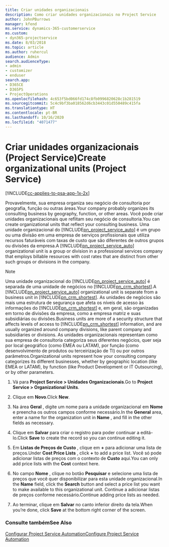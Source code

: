 ```yaml
---
title: Criar unidades organizacionais
description: Como criar unidades organizacionais no Project Service
author: JohnPBurrows
manager: kfend
ms.service: dynamics-365-customerservice
ms.custom:
- dyn365-projectservice
ms.date: 8/03/2018
ms.topic: article
ms.author: ruhercul
audience: Admin
search.audienceType:
- admin
- customizer
- enduser
search.app:
- D365CE
- D365PS
- ProjectOperations
ms.openlocfilehash: 4c653f5bd066fd174c8fb0996820628c1b281519
ms.sourcegitcommit: 5c4c9bf3ba018562d6cb3443c01d550489c415fa
ms.translationtype: HT
ms.contentlocale: pt-BR
ms.lasthandoff: 10/16/2020
ms.locfileid: "4071477"
---
```

# <a name="create-organizational-units-project-service"></a><span data-ttu-id="22b2c-103">Criar unidades organizacionais (Project Service)</span><span class="sxs-lookup"><span data-stu-id="22b2c-103">Create organizational units (Project Service)</span></span>

[!INCLUDE[cc-applies-to-psa-app-1x-2x](../includes/cc-applies-to-psa-app-1x-2x.md)]

<span data-ttu-id="22b2c-104">Provavelmente, sua empresa organiza seu negócio de consultoria por geografia, função ou outras áreas.</span><span class="sxs-lookup"><span data-stu-id="22b2c-104">Your company probably organizes its consulting business by geography, function, or other areas.</span></span> <span data-ttu-id="22b2c-105">Você pode criar unidades organizacionais que reflitam seu negócio de consultoria.</span><span class="sxs-lookup"><span data-stu-id="22b2c-105">You can create organizational units that reflect your consulting business.</span></span> <span data-ttu-id="22b2c-106">Uma unidade organizacional do [!INCLUDE[pn_project_service_auto](../includes/pn-project-service-auto.md)] é um grupo ou uma divisão em uma empresa de serviços profissionais que utiliza recursos faturáveis com taxas de custo que são diferentes de outros grupos ou divisões da empresa.</span><span class="sxs-lookup"><span data-stu-id="22b2c-106">A [!INCLUDE[pn_project_service_auto](../includes/pn-project-service-auto.md)] organizational unit is a group or division in a professional services company that employs billable resources with cost rates that are distinct from other such groups or divisions in the company.</span></span>  
  
> [!NOTE]
>  <span data-ttu-id="22b2c-107">Uma unidade organizacional do [!INCLUDE[pn_project_service_auto](../includes/pn-project-service-auto.md)] é separada de uma unidade de negócios no [!INCLUDE[pn_crm_shortest](../includes/pn-crm-shortest.md)].</span><span class="sxs-lookup"><span data-stu-id="22b2c-107">A [!INCLUDE[pn_project_service_auto](../includes/pn-project-service-auto.md)] organizational unit is separate from a business unit in [!INCLUDE[pn_crm_shortest](../includes/pn-crm-shortest.md)].</span></span> <span data-ttu-id="22b2c-108">As unidades de negócios são mais uma estrutura de segurança que afeta os níveis de acesso às informações do [!INCLUDE[pn_crm_shortest](../includes/pn-crm-shortest.md)] e, em geral, são organizadas em torno de divisões da empresa, como a empresa matriz e suas subsidiárias ou divisões.</span><span class="sxs-lookup"><span data-stu-id="22b2c-108">Business units are more of a security structure that affects levels of access to [!INCLUDE[pn_crm_shortest](../includes/pn-crm-shortest.md)] information, and are usually organized around company divisions, like parent company and subsidiaries or divisions.</span></span> <span data-ttu-id="22b2c-109">As unidades organizacionais representam como sua empresa de consultoria categoriza seus diferentes negócios, quer seja por local geográfico (como EMEA ou LATAM), por função (como desenvolvimento de produtos ou terceirização de TI) ou por outros parâmetros.</span><span class="sxs-lookup"><span data-stu-id="22b2c-109">Organizational units represent how your consulting company categorizes its different businesses, whether by geographic location (like EMEA or LATAM), by function (like Product Development or IT Outsourcing), or by other parameters.</span></span>  
  
1.  <span data-ttu-id="22b2c-110">Vá para **Project Service > Unidades Organizacionais**.</span><span class="sxs-lookup"><span data-stu-id="22b2c-110">Go to **Project Service > Organizational Units**.</span></span>  
  
2.  <span data-ttu-id="22b2c-111">Clique em **Novo**.</span><span class="sxs-lookup"><span data-stu-id="22b2c-111">Click **New**.</span></span>  
  
3.  <span data-ttu-id="22b2c-112">Na área **Geral** , digite um nome para a unidade organizacional em **Nome** e preencha os outros campos conforme necessário.</span><span class="sxs-lookup"><span data-stu-id="22b2c-112">In the **General** area, enter a name for the organization unit in **Name** , and fill in the other fields as necessary.</span></span>  
  
4.  <span data-ttu-id="22b2c-113">Clique em **Salvar** para criar o registro para poder continuar a editá-lo.</span><span class="sxs-lookup"><span data-stu-id="22b2c-113">Click **Save** to create the record so you can continue editing it.</span></span>  
  
5.  <span data-ttu-id="22b2c-114">Em **Listas de Preços de Custo** , clique em **+** para adicionar uma lista de preços.</span><span class="sxs-lookup"><span data-stu-id="22b2c-114">Under **Cost Price Lists** , click **+** to add a price list.</span></span> <span data-ttu-id="22b2c-115">Você só pode adicionar listas de preços com o contexto de **Custo** aqui.</span><span class="sxs-lookup"><span data-stu-id="22b2c-115">You can only add price lists with the **Cost** context here.</span></span>  
  
6.  <span data-ttu-id="22b2c-116">No campo **Nome** , clique no botão **Pesquisar** e selecione uma lista de preços que você quer disponibilizar para esta unidade organizacional.</span><span class="sxs-lookup"><span data-stu-id="22b2c-116">In the **Name** field, click the **Search** button and select a price list you want to make available to this organizational unit.</span></span> <span data-ttu-id="22b2c-117">Continue a adicionar listas de preços conforme necessário.</span><span class="sxs-lookup"><span data-stu-id="22b2c-117">Continue adding price lists as needed.</span></span>  
  
7.  <span data-ttu-id="22b2c-118">Ao terminar, clique em **Salvar** no canto inferior direito da tela.</span><span class="sxs-lookup"><span data-stu-id="22b2c-118">When you’re done, click **Save** at the bottom right corner of the screen.</span></span>  
  
### <a name="see-also"></a><span data-ttu-id="22b2c-119">Consulte também</span><span class="sxs-lookup"><span data-stu-id="22b2c-119">See Also</span></span>  
 [<span data-ttu-id="22b2c-120">Configurar Project Service Automation</span><span class="sxs-lookup"><span data-stu-id="22b2c-120">Configure Project Service Automation</span></span>](../psa/configure.md)

